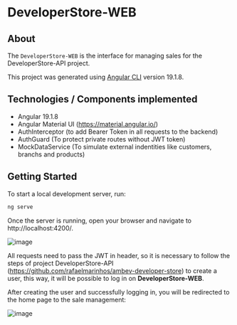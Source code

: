 # DeveloperStore-WEB

## About

The `DeveloperStore-WEB` is the interface for managing sales for the DeveloperStore-API project.

This project was generated using [Angular CLI](https://github.com/angular/angular-cli) version 19.1.8.

## Technologies / Components implemented

- Angular 19.1.8
- Angular Material UI (https://material.angular.io/)
- AuthInterceptor (to add Bearer Token in all requests to the backend)
- AuthGuard (To protect private routes without JWT token)
- MockDataService (To simulate external indentities like customers, branchs and products)

## Getting Started

To start a local development server, run:

```bash
ng serve
```
Once the server is running, open your browser and navigate to http://localhost:4200/.

![image](https://github.com/user-attachments/assets/8c49eb73-66b9-4a89-88b4-55f8d935f5b1)

All requests need to pass the JWT in header, so it is necessary to follow the steps of project DeveloperStore-API (https://github.com/rafaelmarinhos/ambev-developer-store) to create a user, this way, it will be possible to log in on **DeveloperStore-WEB**.

After creating the user and successfully logging in, you will be redirected to the home page to the sale management:

![image](https://github.com/user-attachments/assets/b940d599-580b-417b-aa38-1b739db31d34)



